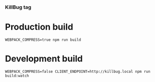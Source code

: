 ### KillBug tag


# Production build

```shell
WEBPACK_COMPRESS=true npm run build
```


# Development build

```shell
WEBPACK_COMPRESS=false CLIENT_ENDPOINT=http://killbug.local npm run build:watch
```
